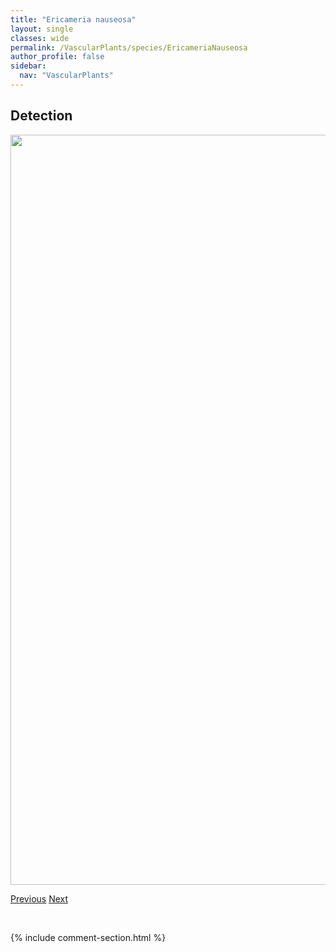 ```yaml
---
title: "Ericameria nauseosa"
layout: single
classes: wide
permalink: /VascularPlants/species/EricameriaNauseosa
author_profile: false
sidebar:
  nav: "VascularPlants"
---
```


<h2>Detection</h2>

<a href="https://drive.google.com/uc?export=view&id=1ewhF9Db8Y-s8ou3BWPJzVIqmZryvYt5k">
<img src="https://drive.google.com/uc?export=view&id=1ewhF9Db8Y-s8ou3BWPJzVIqmZryvYt5k" height = "1200" width = "800">
</a>


<a href="/DevelopmentWebsite/VascularPlants/species/Ericaceae" class="pagination--pager" title="Ericaceae">Previous</a> <a href="/DevelopmentWebsite/VascularPlants/species/Erigeron" class="pagination--pager" title="Erigeron">Next</a>

<p>&nbsp;</p>

{% include comment-section.html %}
